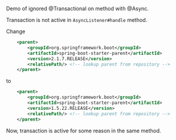 Demo of ignored @Transactional on method with @Async. 

Transaction is not active in `AsyncListener#handle` method.

Change 

```xml
	<parent>
		<groupId>org.springframework.boot</groupId>
		<artifactId>spring-boot-starter-parent</artifactId>
		<version>2.1.7.RELEASE</version>
		<relativePath/> <!-- lookup parent from repository -->
	</parent>
```

to 

```xml
	<parent>
		<groupId>org.springframework.boot</groupId>
		<artifactId>spring-boot-starter-parent</artifactId>
		<version>1.5.22.RELEASE</version>
		<relativePath/> <!-- lookup parent from repository -->
	</parent>
```

Now, transaction is active for some reason in the same method.
